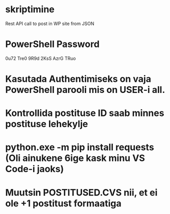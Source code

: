 # skriptimine
Rest API call to post in WP site from JSON
# PowerShell Password 
0u72 Tre0 9R9d 2KsS AzrG TRuo
# Kasutada Authentimiseks on vaja PowerShell parooli mis on USER-i all.
# Kontrollida postituse ID saab minnes postituse lehekylje
# python.exe -m pip install requests (Oli ainukene 6ige kask minu VS Code-i jaoks)

# Muutsin POSTITUSED.CVS nii, et ei ole +1 postitust formaatiga
